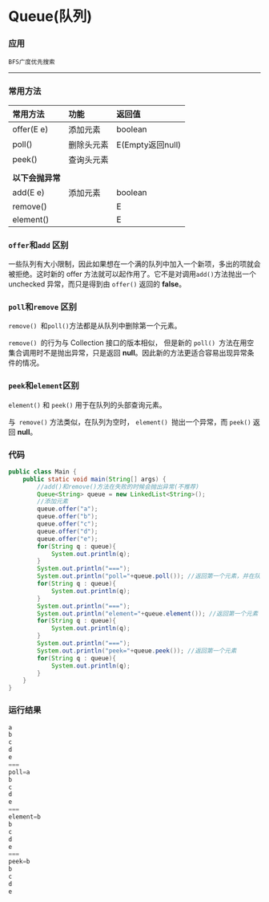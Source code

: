 # Queue(队列)

### 应用

`BFS广度优先搜索`

***
### 常用方法

| 常用方法         | 功能       | 返回值           |
| :--------------- | :--------- | :--------------- |
| offer(E e)       | 添加元素   | boolean          |
| poll()           | 删除头元素 | E(Empty返回null) |
| peek()           | 查询头元素 |                  |
|                  |            |                  |
| **以下会抛异常** |            |                  |
| add(E e)         | 添加元素   | boolean          |
| remove()         |            | E                |
| element()        |            | E                |

### `offer`和`add` 区别
一些队列有大小限制，因此如果想在一个满的队列中加入一个新项，多出的项就会被拒绝。这时新的 offer 方法就可以起作用了。它不是对调用` add() `方法抛出一个 unchecked 异常，而只是得到由 `offer()` 返回的 **false**。

### `poll`和`remove` 区别
`remove() `和` poll() `方法都是从队列中删除第一个元素。

`remove() `的行为与 Collection 接口的版本相似， 但是新的 `poll() `方法在用空集合调用时不是抛出异常，只是返回 **null**。因此新的方法更适合容易出现异常条件的情况。

### `peek`和`element`区别
`element()` 和 `peek()` 用于在队列的头部查询元素。

与` remove()` 方法类似，在队列为空时， `element() `抛出一个异常，而 `peek()` 返回 **null**。

### 代码
```java
public class Main {
    public static void main(String[] args) {
        //add()和remove()方法在失败的时候会抛出异常(不推荐)
        Queue<String> queue = new LinkedList<String>();
        //添加元素
        queue.offer("a");
        queue.offer("b");
        queue.offer("c");
        queue.offer("d");
        queue.offer("e");
        for(String q : queue){
            System.out.println(q);
        }
        System.out.println("===");
        System.out.println("poll="+queue.poll()); //返回第一个元素，并在队列中删除
        for(String q : queue){
            System.out.println(q);
        }
        System.out.println("===");
        System.out.println("element="+queue.element()); //返回第一个元素 
        for(String q : queue){
            System.out.println(q);
        }
        System.out.println("===");
        System.out.println("peek="+queue.peek()); //返回第一个元素 
        for(String q : queue){
            System.out.println(q);
        }
    }
}
```

### 运行结果
```java
a
b
c
d
e
===
poll=a
b
c
d
e
===
element=b
b
c
d
e
===
peek=b
b
c
d
e
```